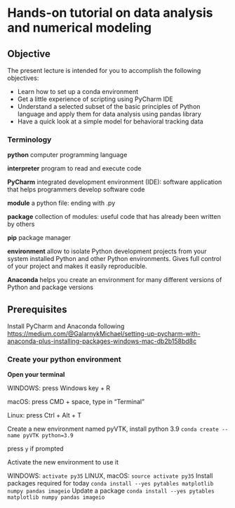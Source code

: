 # Hands-on tutorial on data analysis and numerical modeling

## Objective
The present lecture is intended for you to accomplish the following objectives:
- Learn how to set up a conda environment
- Get a little experience of scripting using PyCharm IDE
- Understand a selected subset of the basic principles of Python language and apply them for data analysis using pandas library
- Have a quick look at a simple model for behavioral tracking data

### Terminology
**python** computer programming language

**interpreter**
program to read and execute code

**PyCharm**
integrated development environment (IDE): software application that helps programmers develop software code

**module**
a python file: ending with .py

**package**
collection of modules: useful code that has already been written by others

**pip**
package manager

**environment**
allow to isolate Python development projects from your system installed Python and other Python environments. Gives full control of your project and makes it easily reproducible.

**Anaconda**
helps you create an environment for many different versions of Python and package versions

## Prerequisites
Install PyCharm and Anaconda following https://medium.com/@GalarnykMichael/setting-up-pycharm-with-anaconda-plus-installing-packages-windows-mac-db2b158bd8c

### Create your python environment
**Open your terminal**

WINDOWS: press Windows key + R

macOS: press CMD + space, type in “Terminal”

Linux: press Ctrl + Alt + T


Create a new environment named pyVTK, install python 3.9
```conda create --name pyVTK python=3.9```

press ```y``` if prompted

Activate the new environment to use it

WINDOWS: ```activate py35```
LINUX, macOS: ```source activate py35```
Install packages required for today
```conda install --yes pytables matplotlib numpy pandas imageio```
Update a package
```conda install --yes pytables matplotlib numpy pandas imageio```

